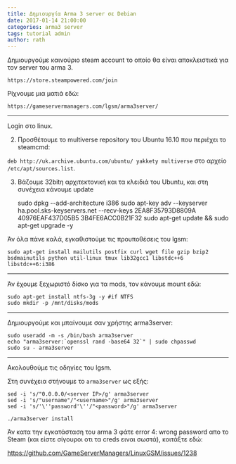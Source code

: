 ```yaml
---
title: Δημιουργία Arma 3 server σε Debian
date: 2017-01-14 21:00:00
categories: arma3 server
tags: tutorial admin
author: rath
---
```



Δημιουργούμε καινούριο steam account το οποίο θα είναι αποκλειστικά για τον server του arma 3.

```
https://store.steampowered.com/join
```

Ρίχνουμε μια ματιά εδώ:

```
https://gameservermanagers.com/lgsm/arma3server/
```

---

Login στο linux.

2. Προσθέτουμε το multiverse repository του Ubuntu 16.10 που περιέχει το steamcmd:

`deb http://uk.archive.ubuntu.com/ubuntu/ yakkety multiverse` στο αρχείο `/etc/apt/sources.list`.

3. Βάζουμε 32bitη αρχιτεκτονική και τα κλειδιά του Ubuntu, και στη συνέχεια κάνουμε update

    sudo dpkg --add-architecture i386
    sudo apt-key adv --keyserver ha.pool.sks-keyservers.net --recv-keys 2EA8F35793D8809A 40976EAF437D05B5 3B4FE6ACC0B21F32
    sudo apt-get update && sudo apt-get upgrade -y

Άν όλα πάνε καλά, εγκαθιστούμε τις προυποθέσεις του lgsm:

    sudo apt-get install mailutils postfix curl wget file gzip bzip2 bsdmainutils python util-linux tmux lib32gcc1 libstdc++6 libstdc++6:i386

---

Άν έχουμε ξεχωριστό δίσκο για τα mods, τον κάνουμε mount εδώ:



    sudo apt-get install ntfs-3g -y #if NTFS
    sudo mkdir -p /mnt/disks/mods

---

Δημιουργούμε και μπαίνουμε σαν χρήστης arma3server:

    sudo useradd -m -s /bin/bash arma3server
    echo "arma3server:`openssl rand -base64 32`" | sudo chpasswd
    sudo su - arma3server

---



Ακολουθούμε τις οδηγίες του lgsm.

Στη συνέχεια στήνουμε το `arma3server` ως εξής:

    sed -i 's/"0.0.0.0/<server IP>/g' arma3server
    sed -i 's/"username"/"<username>"/g' arma3server
    sed -i 's/'\''password'\''/"<password>"/g' arma3server

    ./arma3server install

Άν κατα την εγκατάσταση του arma 3 φάτε error 4: wrong password απο το Steam (και είστε σίγουροι οτι τα creds ειναι σωστά), κοιτάξτε εδώ:

https://github.com/GameServerManagers/LinuxGSM/issues/1238
